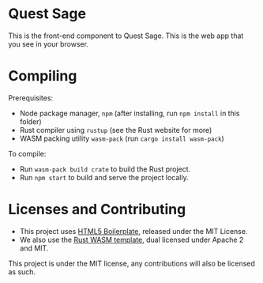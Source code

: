 # Quest Sage
This is the front-end component to Quest Sage. This is the web app that you see in your browser.

# Compiling
Prerequisites:
- Node package manager, `npm` (after installing, run `npm install` in this folder)
- Rust compiler using `rustup` (see the Rust website for more)
- WASM packing utility `wasm-pack` (run `cargo install wasm-pack`)

To compile:
- Run `wasm-pack build crate` to build the Rust project.
- Run `npm start` to build and serve the project locally.

# Licenses and Contributing
- This project uses [HTML5 Boilerplate](https://html5boilerplate.com/), released under the MIT License.
- We also use the [Rust WASM template](https://github.com/rustwasm/wasm-pack-template), dual licensed under Apache 2 and MIT.

This project is under the MIT license, any contributions will also be licensed as such.